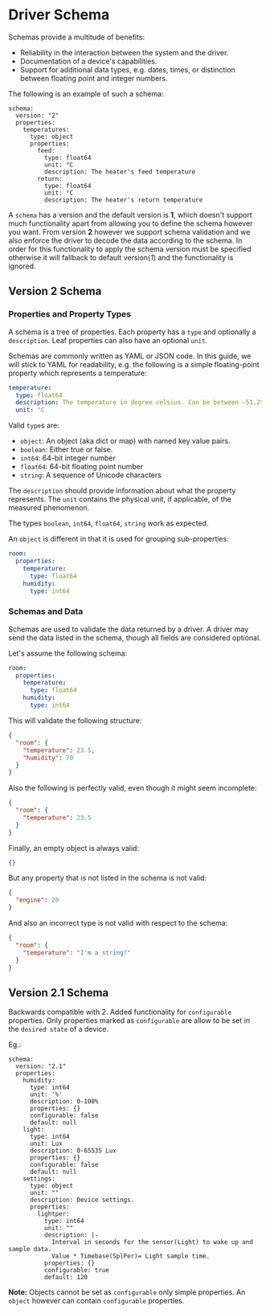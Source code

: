 # Driver Schema

Schemas provide a multitude of benefits:

* Reliability in the interaction between the system and the driver.
* Documentation of a device's capabilities.
* Support for additional data types, e.g. dates, times, or
  distinction between floating point and integer numbers.

The following is an example of such a schema:

```
schema:
  version: "2"
  properties:
    temperatures:
      type: object
      properties:
        feed:
          type: float64
          unit: °C
          description: The heater's feed temperature
        return:
          type: float64
          unit: °C
          description: The heater's return temperature
```

A `schema` has a version and the default version is **1**, which doesn't support much functionality apart from allowing you to define the schema however you want.
From version **2** however we support schema validation and we also enforce the driver to decode the data according to the schema. In order for this functionality to apply the schema version must be specified otherwise it will fallback to default version(*1*) and the functionality is ignored.


## Version 2 Schema

### Properties and Property Types

A schema is a tree of properties.
Each property has a `type` and optionally a `description`.
Leaf properties can also have an optional `unit`.

Schemas are commonly written as YAML or JSON code.
In this guide, we will stick to YAML for readability,
e.g. the following is a simple floating-point property
which represents a temperature:

```yaml
temperature:
  type: float64
  description: The temperature in degree celsius. Can be between -51,2°C and +51,1°C.
  unit: °C
```

Valid `type`s are:

* `object`: An object (aka dict or map) with named key value pairs.
* `boolean`: Either true or false.
* `int64`: 64-bit integer number
* `float64`: 64-bit floating point number
* `string`: A sequence of Unicode characters

The `description` should provide information about what the property represents.
The `unit` contains the physical unit, if applicable, of the measured phenomenon.

The types `boolean`, `int64`, `float64`, `string` work as expected.

An `object` is different in that it is used for grouping sub-properties:

```yaml
room:
  properties:
    temperature:
      type: float64
    humidity:
      type: int64
```

### Schemas and Data

Schemas are used to validate the data returned by a driver.
A driver may send the data listed in the schema,
though all fields are considered optional.

Let's assume the following schema:

```yaml
room:
  properties:
    temperature:
      type: float64
    humidity:
      type: int64
```

This will validate the following structure:

```json
{
  "room": {
    "temperature": 23.5,
    "humidity": 70
  }
}
```

Also the following is perfectly valid, even though it might seem incomplete:

```json
{
  "room": {
    "temperature": 23.5
  }
}
```

Finally, an empty object is always valid:

```json
{}
```

But any property that is not listed in the schema is not valid:

```json
{
  "engine": 20
}
```

And also an incorrect type is not valid with respect to the schema:

```json
{
  "room": {
    "temperature": "I'm a string!"
  }
}
```

## Version 2.1 Schema

Backwards compatible with 2. Added functionality for `configurable` properties.
Only properties marked as `configurable` are allow to be set in the `desired state` of a device.

Eg.:

```
schema:
  version: "2.1"
  properties:
    humidity:
      type: int64
      unit: '%'
      description: 0-100%
      properties: {}
      configurable: false
      default: null
    light:
      type: int64
      unit: Lux
      description: 0-65535 Lux
      properties: {}
      configurable: false
      default: null
    settings:
      type: object
      unit: ""
      description: Device settings.
      properties:
        lightper:
          type: int64
          unit: ""
          description: |-
            Interval in seconds for the sensor(Light) to wake up and sample data.
            Value * Timebase(SplPer)= Light sample time.
          properties: {}
          configurable: true
          default: 120

```

  **Note:** Objects cannot be set as `configurable` only simple properties. An `object` however can contain `configurable` properties.
